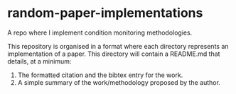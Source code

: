 # random-paper-implementations

A repo where I implement condition monitoring methodologies.

This repository is organised in a format where each directory represents an implementation of a paper. This directory will contain a README.md that details, at a minimum:
1. The formatted citation and the bibtex entry for the work.
2. A simple summary of the work/methodology proposed by the author.

